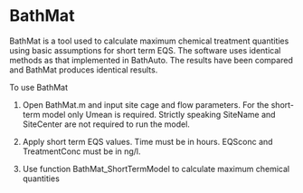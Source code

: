 # BathMat
BathMat is a tool used to calculate maximum chemical treatment quantities using basic assumptions for short term EQS. The software uses identical methods as that implemented in BathAuto. The results have been compared and BathMat produces identical results. 


To use BathMat

1. Open BathMat.m and input site cage and flow parameters. For the short-term model only Umean is required. Strictly speaking SiteName and SiteCenter are not required to run the model.

2. Apply short term EQS values. Time must be in hours. EQSconc and TreatmentConc must be in ng/l.
 
3. Use function BathMat_ShortTermModel to calculate maximum chemical quantities
